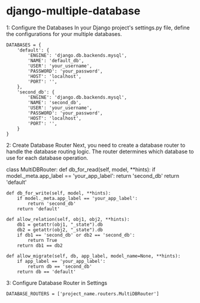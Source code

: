 # django-multiple-database

1: Configure the Databases
    In your Django project's settings.py file, define the configurations for your multiple databases. 

    DATABASES = {
        'default': {
            'ENGINE': 'django.db.backends.mysql',
            'NAME': 'default_db',
            'USER': 'your_username',
            'PASSWORD': 'your_password',
            'HOST': 'localhost',
            'PORT': '',
        },
        'second_db': {
            'ENGINE': 'django.db.backends.mysql',
            'NAME': 'second_db',
            'USER': 'your_username',
            'PASSWORD': 'your_password',
            'HOST': 'localhost',
            'PORT': '',
        }
    }

2: Create Database Router
    Next, you need to create a database router to handle the database routing logic. The router determines which database to use for each database operation. 

class MultiDBRouter:
    def db_for_read(self, model, **hints):
        if model._meta.app_label == 'your_app_label':
            return 'second_db'
        return 'default'

    def db_for_write(self, model, **hints):
        if model._meta.app_label == 'your_app_label':
            return 'second_db'
        return 'default'

    def allow_relation(self, obj1, obj2, **hints):
        db1 = getattr(obj1, "_state").db
        db2 = getattr(obj2, "_state").db
        if db1 == 'second_db' or db2 == 'second_db':
            return True
        return db1 == db2

    def allow_migrate(self, db, app_label, model_name=None, **hints):
        if app_label == 'your_app_label':
            return db == 'second_db'
        return db == 'default'

3: Configure Database Router in Settings

    DATABASE_ROUTERS = ['project_name.routers.MultiDBRouter']
